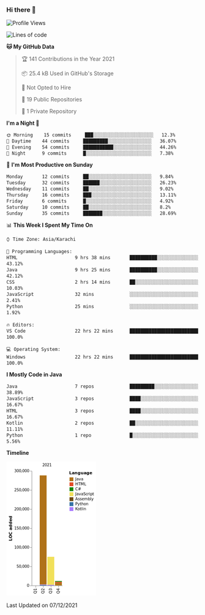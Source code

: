 ### Hi there 👋

<!--
**BilalJaved15/BilalJaved15** is a ✨ _special_ ✨ repository because its `README.md` (this file) appears on your GitHub profile.

Here are some ideas to get you started:

- 🔭 I’m currently working on ...
- 🌱 I’m currently learning ...
- 👯 I’m looking to collaborate on ...
- 🤔 I’m looking for help with ...
- 💬 Ask me about ...
- 📫 How to reach me: ...
- 😄 Pronouns: ...
- ⚡ Fun fact: ...
-->

<!--START_SECTION:waka-->
![Profile Views](http://img.shields.io/badge/Profile%20Views-0-blue)

![Lines of code](https://img.shields.io/badge/From%20Hello%20World%20I%27ve%20Written-375%20Thousand%20lines%20of%20code-blue)

**🐱 My GitHub Data** 

> 🏆 141 Contributions in the Year 2021
 > 
> 📦 25.4 kB Used in GitHub's Storage 
 > 
> 🚫 Not Opted to Hire
 > 
> 📜 19 Public Repositories 
 > 
> 🔑 1 Private Repository 
 > 
**I'm a Night 🦉** 

```text
🌞 Morning    15 commits     ███░░░░░░░░░░░░░░░░░░░░░░   12.3% 
🌆 Daytime    44 commits     █████████░░░░░░░░░░░░░░░░   36.07% 
🌃 Evening    54 commits     ███████████░░░░░░░░░░░░░░   44.26% 
🌙 Night      9 commits      █░░░░░░░░░░░░░░░░░░░░░░░░   7.38%

```
📅 **I'm Most Productive on Sunday** 

```text
Monday       12 commits     ██░░░░░░░░░░░░░░░░░░░░░░░   9.84% 
Tuesday      32 commits     ██████░░░░░░░░░░░░░░░░░░░   26.23% 
Wednesday    11 commits     ██░░░░░░░░░░░░░░░░░░░░░░░   9.02% 
Thursday     16 commits     ███░░░░░░░░░░░░░░░░░░░░░░   13.11% 
Friday       6 commits      █░░░░░░░░░░░░░░░░░░░░░░░░   4.92% 
Saturday     10 commits     ██░░░░░░░░░░░░░░░░░░░░░░░   8.2% 
Sunday       35 commits     ███████░░░░░░░░░░░░░░░░░░   28.69%

```


📊 **This Week I Spent My Time On** 

```text
⌚︎ Time Zone: Asia/Karachi

💬 Programming Languages: 
HTML                     9 hrs 38 mins       ██████████░░░░░░░░░░░░░░░   43.12% 
Java                     9 hrs 25 mins       ██████████░░░░░░░░░░░░░░░   42.12% 
CSS                      2 hrs 14 mins       ██░░░░░░░░░░░░░░░░░░░░░░░   10.03% 
JavaScript               32 mins             ░░░░░░░░░░░░░░░░░░░░░░░░░   2.41% 
Python                   25 mins             ░░░░░░░░░░░░░░░░░░░░░░░░░   1.92%

🔥 Editors: 
VS Code                  22 hrs 22 mins      █████████████████████████   100.0%

💻 Operating System: 
Windows                  22 hrs 22 mins      █████████████████████████   100.0%

```

**I Mostly Code in Java** 

```text
Java                     7 repos             █████████░░░░░░░░░░░░░░░░   38.89% 
JavaScript               3 repos             ████░░░░░░░░░░░░░░░░░░░░░   16.67% 
HTML                     3 repos             ████░░░░░░░░░░░░░░░░░░░░░   16.67% 
Kotlin                   2 repos             ██░░░░░░░░░░░░░░░░░░░░░░░   11.11% 
Python                   1 repo              █░░░░░░░░░░░░░░░░░░░░░░░░   5.56%

```


**Timeline**

![Chart not found](https://raw.githubusercontent.com/BilalJaved15/BilalJaved15/main/charts/bar_graph.png) 


 Last Updated on 07/12/2021
<!--END_SECTION:waka-->
